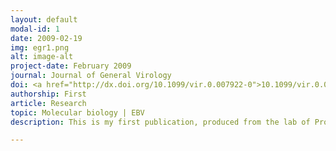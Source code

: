 ```yaml
---
layout: default
modal-id: 1
date: 2009-02-19
img: egr1.png
alt: image-alt
project-date: February 2009
journal: Journal of General Virology
doi: <a href="http://dx.doi.org/10.1099/vir.0.007922-0">10.1099/vir.0.007922-0</a
authorship: First
article: Research
topic: Molecular biology | EBV
description: This is my first publication, produced from the lab of Professor Alison Sinclair at the University of Sussex, with whom I did my MSc project followed by a short Fellowship.<p>In this position I was investigated the ways by which the Epstein-Barr Virus (EBV) transactivator Zta - a crucial protein involved in switching to the lytic viral stage - mediates its effects through binding to its response elements (ZREs) in DNA. In addition to identifying putative novel ZREs in the viral genome we were also very interested in potential regulation of the host genome. In this paper, we focussed on the promoter for the gene <i>EGR1</i>, which had previously been shown to be regulated by Zta and to contain ZREs, but the contribution of those sites to Zta binding was unknown. <p>Through use of electrophoretic mobility shift assays (EMSAs), we were able to show that Zta binds to the more distal site stronger than the proximal one (albeit weaker than it does to well characterised sites in the viral genome). However, Zta is able to preferentially bind to methylated response elements - presumably as a mechanism to transactivate even in an epigenetically silent context - and this distal site contained a CpG motif, so we assessed binding to methylated <i>EGR1</i> probes. Not only did Zta bind to methylated probes much more strongly, but it was also able to drive expression off a reporter construct in a methylation-enhanced fashion, suggesting that Zta is able to preferentially target itself to methylated sites in the host genome as well as its own.

---
```

